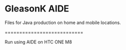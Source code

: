 GleasonK AIDE
=============

Files for Java production on home and mobile locations.

===========================

Run using AIDE on HTC ONE M8
